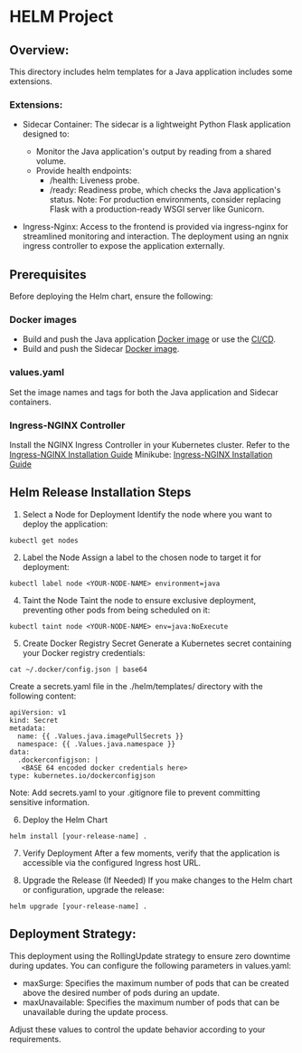 # HELM Project

## Overview:
This directory includes helm templates for a Java application includes some extensions.

### Extensions:
* Sidecar Container: The sidecar is a lightweight Python Flask application designed to:
  * Monitor the Java application's output by reading from a shared volume.
  * Provide health endpoints:
    * /health: Liveness probe.
    * /ready: Readiness probe, which checks the Java application's status.
      Note: For production environments, consider replacing Flask with a production-ready WSGI server like Gunicorn.

* Ingress-Nginx: Access to the frontend is provided via ingress-nginx for streamlined monitoring and interaction.
  The deployment using an ngnix ingress controller to expose the application externally.


## Prerequisites
Before deploying the Helm chart, ensure the following:

### Docker images
* Build and push the Java application [Docker image](https://github.com/ishimto/maven-hello-world/blob/master/Dockerfile) or use the [CI/CD](https://github.com/ishimto/maven-hello-world/blob/master/README.md).
* Build and push the Sidecar [Docker image](https://github.com/ishimto/maven-hello-world/blob/master/sidecar/Dockerfile).


### values.yaml
Set the image names and tags for both the Java application and Sidecar containers.


### Ingress-NGINX Controller
Install the NGINX Ingress Controller in your Kubernetes cluster. Refer to the [Ingress-NGINX Installation Guide](https://artifacthub.io/packages/helm/ingress-nginx/ingress-nginx)
Minikube:  [Ingress-NGINX Installation Guide](https://kubernetes.io/docs/tasks/access-application-cluster/ingress-minikube/)


## Helm Release Installation Steps


1. Select a Node for Deployment
Identify the node where you want to deploy the application:

```
kubectl get nodes
```


2. Label the Node
Assign a label to the chosen node to target it for deployment:

```
kubectl label node <YOUR-NODE-NAME> environment=java
```

4. Taint the Node
Taint the node to ensure exclusive deployment, preventing other pods from being scheduled on it:

```
kubectl taint node <YOUR-NODE-NAME> env=java:NoExecute
```

5. Create Docker Registry Secret
Generate a Kubernetes secret containing your Docker registry credentials:

```
cat ~/.docker/config.json | base64
```

Create a secrets.yaml file in the ./helm/templates/ directory with the following content:

```
apiVersion: v1
kind: Secret
metadata:
  name: {{ .Values.java.imagePullSecrets }}
  namespace: {{ .Values.java.namespace }}
data:
  .dockerconfigjson: |
   <BASE 64 encoded docker credentials here>
type: kubernetes.io/dockerconfigjson
```

Note: Add secrets.yaml to your .gitignore file to prevent committing sensitive information.

6. Deploy the Helm Chart

```
helm install [your-release-name] .
```

7. Verify Deployment
After a few moments, verify that the application is accessible via the configured Ingress host URL.


8. Upgrade the Release (If Needed)
If you make changes to the Helm chart or configuration, upgrade the release:

```
helm upgrade [your-release-name] .
```

## Deployment Strategy:
This deployment using the RollingUpdate strategy to ensure zero downtime during updates.
You can configure the following parameters in values.yaml: 
* maxSurge: Specifies the maximum number of pods that can be created above the desired number of pods during an update.
* maxUnavailable: Specifies the maximum number of pods that can be unavailable during the update process.

Adjust these values to control the update behavior according to your requirements.

